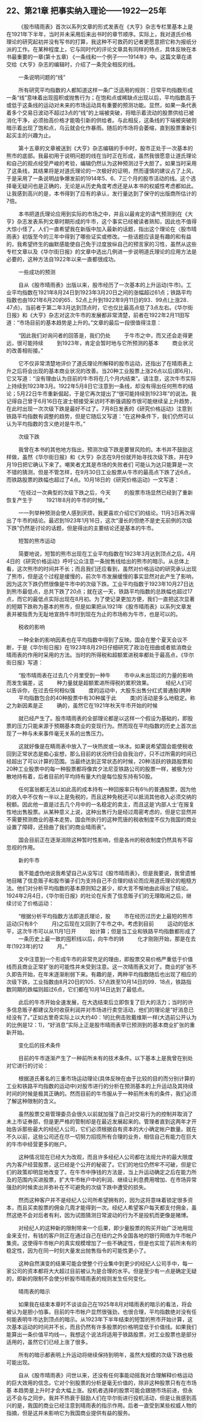 ## 22、第21章 把事实纳入理论——1922—25年
 
　　 《股市晴雨表》首次以系列文章的形式发表在《大亨》杂志专栏里基本上是在1921年下半年，当时并未采用后来出书时的章节顺序。实际上，我对道氏价格理论的研究起初并没有写书的打算，我这种不可救药的记者更愿意把它称为报纸分派的工作。在某种程度上，它与同时代的评论文章具有同样的特点，具体反映在本书最重要的一章(第十五章) 《一条线和一个例子——1914年》中。这篇文章在递交给《大亨》杂志的编辑时，介绍了一条完全相反的线。 

　　 一条说明问题的“线” 

　　 所有研究平均指数的人都知道这样一条广泛适用的规则：日常平均指数形成一条“线”意味着出现囤积或抛售行为；在饱和点或稀缺点出现以后，平均指数高于或低于这条线的运动对未来的市场运动具有重要的预测功能。显然，如果一条代表着多个交易日波动不超过3点的“线”的上端被突破，将暗示着流动的股票供给已被消化干净，必须抬高价格才能吸引新的供给者。与此相反，这条线的下端被突破则暗示着出现了饱和点，乌云就会化作暴雨。随后的市场将会萎缩，直到股票重新引起买主的兴趣为止。 

　　 第十五章的文章被送到《大亨》杂志编辑的手中时，股市正处于一次基本的熊市的底部。我最初用于说明问题的线在当时正在形成，虽然我很愿意让道氏理论和自己的观点经受严峻的考验，编辑仍然认为这种预测过于大胆了。如果当时采用了这条线，其结果将是对道氏理论的一次极好的证明，然而谨慎的建议占了上风，于是采用了一条说明战争爆发前的1914年5、6、7三个月的股市活动的线。这个选择毫无疑问也是正确的，无论是从历史角度考虑还是从本书的权威性考虑都如此。让我感到高兴的是，本书得到了应有的承认，发行量达到了保守的出版商所估计的7倍。 

　　 本书把道氏理论应用到实际的市场之中，并且以最肯定的语气预测到在《大亨》杂志发表系列文章时期形成的牛市，这个事实已经被读者熟知，因此也不值得大惊小怪了。人们一直希望我在新版中加入最新的话题，指出这个理论在〈股市晴雨表》初版至今的三年中得到了哪些证实或修改。一些话题应该是有趣的和有益的，我希望终生的幽默感能使自己免于过度放纵自己的预言家的习性，虽然从这些专栏文章以及《华尔街日报》的文章中选出几例进一步说明道氏理论的应用方法是必要的，这种方法自1922年以来一直都很成功。 

　　 一些成功的预测 

　　 自从《股市晴雨表》出版以来，股市经历了一次基本的上升运动(牛市)。工业平均指数在1921年8月24日到1923年3月20日之间的涨幅超过61点；铁路平均指数也由1921年6月20的65．52点上升到1922年9月11日的93．99点(上涨28．47点)，当前者于第二年3月达到顶点时，它也仅比最高点低了3点左右。《华尔街日报》和《大亨》杂志对这次牛市的发展都非常清楚，前者在1922年2月11田写道：“市场目前的基本趋势是上升的。”文章的最后一段很值得注意： 

　　 “因此我们对询问者的回答是，我们仍处 
　　 于牛市之中，而又还会走得更远，很可能持续 
　　 到1923年，肯定会暂时地与它所预测的基本 
　　 商业状况的改善相衔接。” 

　　 它不仅非常清楚地评价了道氏理论所解释的股市运动，还指出了在晴雨表上升之后将会出现的基本商业状况的改善。当20种工业股票上涨26点以后(即6月)，它又写道：“没有理由认为目前的牛市将在几个月内结束”。请注意，这次牛市实际上持续到1923年3月。1922年5月8日它注意到一条线，却没有得出任何熊市的结论；5月22日牛市重新倔起，于是它再次提出了“很可能持续到1923年”的说法。我记得自己曾于6月16日在波士顿接受采访时不断强调股市很可能继续呈上升趋势，在此时出现一次次级下跌是最好不过了。7月8日发表的《研究价格运动》注意到铁路平均指数有调整的趋势，但是它随后又写道：“在这种条件下，我们仍然可以认为平均指数的含义绝对是牛市。” 

　　 次级下跌 

　　 我曾在本书的其他地方指出，预测次级下跌是要冒风险的。本书并不鼓励这样做，虽然《华尔街日报》和《大亨》杂志在9月份就开始寻找次级下跌，并在9月19日把它确认下来了。嘲笑者尤其是市场的失败者们 可能认为达只能算是一次不错的猜测，但是不管怎样，在9月30日工业股票从牛市的最高点下跌了近6点，而铁路股票的跌幅也超过了4点。10月18日的《研究价格运动》一文写道： 

　　 “在经过一次典型的次级下跌之后，今天 
　　 的股票市场显然已经到了重新恢复产生于 
　　 1921年8月的牛市的时候。” 

　　 一一列举种预测会使人感到厌烦，我更喜欢介绍它们的结论。11月3日再次得出了牛市的结论。最迟到1923年1月16日，这次“漫长的但绝不是史无前例的次级下跌”仍然是讨论的话题，但是得出的主要结论还是基本的牛市。 

　　 短暂的熊市运动 

　　 简要地说，短暂的熊市出现在工业平均指数在1923年3月达到顶点之后，4月4日的《研究价格运动》呼吁公众注意一条抛售线给出的熊市的暗示。从总体上看，这次熊市的时间并不长；而且我们还应看到，虽然对价格运动的研究承认出现了熊市，但是这个过程是缓慢的，前次牛市发展缓慢的事实显然对此产生了影响，因为这次下跌仍然很像是牛市中的次级下跌。工业平均指数于1923年10月27日达到熊市最低点，总共下跌了20点；就在这一天，铁路平均指数的总跌幅也超过17点，而它的最低点实际出现在8月初。为了使记录更加方便，我们一直把这次显著的短期下跌称为基本的熊市，但是如果把从1921年《股市晴雨表》以系列文章发表并被指责为无耻地宣扬牛市时到现在为止的市场称为牛市，也是可以的。 

　　 税收的影响 

　　 一种全新的影响因素也在平均指数中得到了反映。国会在整个夏天会议不断，于是《华尔衔日报》在1923年8月29日仔细研究了政治在扭曲或者抵消商业晴雨表的作用时采用的方法。当时的所得税和超额累进税率都处于最高点，《华尔街日报》写道： 

　　 “股市晴雨表在过去几个月里受到一种牛 
　　 市中从未出现过的力量的影响而发生偏差，这 
　　 种力量就是超额累进所得税的累积效果。 
　　 经纪人们可以告诉你，在过去任何相似强 
　　 度的运动中，大股东出售分红式普通股(两种 
　　 平均指数包合的40种股票中有30种属于此 
　　 类)的活动是多么地稳定。称之为新因素是正 
　　 确的，虽然它在1921年秋天牛市开始的时候 

　　 就已经产生了。股市晴雨表的全部理论都是以这样一个假设为基础的，即股票的压力只能来源于预期基本商业的变现行为。然而现在平均指数的历史上首次出现了一种与未来事件毫无关系的出售压力。 

　　 这就好像是在睛雨表中放入了一块热炭或一块冰。如果说希望国会能使税收回到正常状态是痴心妄想，那么目前的状况终归会自我治疗，只不过所需的时间已经超出了可以计算的范围。当最终达到正常状态的时候，20种活跃的铁路股票和20种工业股票中的每一种股票都将像宾夕法尼亚铁路公司的股票一样，被极为分散地持有着，后者目前的平均持有量大约是每位股东持有50股。 

　　 任何富翁都无法以如此高的成本持有一种回报率只有6％的普通股票，因为他的收入中不仅有一半以上是免税的，而且这种免税还可以抵消其他收入必须交纳的税额。因此他一直是过去几个月中的一名稳定的卖主，而且这是‘内部人士'在报复性地出售股票。从某种意义上说，这种出售行为是经过周密考虑的，但是它显然并不需要预测商业的基本走势。国会所执行的这种荒唐的税收制度不仅为我国的商业设置了障碍，还扭曲了我们的商业晴雨表”。 

　　 国会目前正在逐渐消除这种暂时性影响，但是各州的税收制度仍然具有不容忽视的作用。 

　　 新的牛市 

　　 我不能虚伪地说我希望自己从没写过《股市晴雨表》，但是我要说，我曾遗憾地目睹了信息贩子和股市骗子们为支持自己不合理的结论而应用道氏理论的粗糙方法。他们对分析平均指数的基本原则知之甚少，却大言不惭地由此得出了结论。1924年2月4日，《华尔街日报》的社论在斥责了信息贩子们的无理取闹之后，继续讨论了价格运动： 

　　 “根据分析平均指数方法即道氏理论，股 
　　 市在经历过历史上最短的熊市运动(只有8个 
　　 月)之后现在又回到了牛市之中。考虑到目前 
　　 运动的低水平，这次牛市可以从11月1日开 
　　 始计算；但是当工业和铁路平均指数都形成了 
　　 一条历史上最一致的囤积线以后，向牛市的转 
　　 化才刚刚开始，那是在去年(1923年)的12 
　　 月。” 

　　 文中注意到一个形成牛市的非常充足的理由，即股票交易价格严重低于价值线而且商业正常扩张的可能性并未受到注意。这一次晴雨表又对了。商业的扩张不久即告开始，在年末逐渐削弱下来。有趣的是，两种平均指数随后也出现了相应的次级下跌，工业指数由8月20日的105．57点跌至10月14日的99．18点，铁路指数同期的跌幅则超过6点，它们都在10月14日达到了最低点。 

　　 此后的牛市开始全速发展，在大选结束后立即恢复了巨大的活力；当时的许多信息贩子都建议及时收获利润并对市场进行卖空活动，他们的理论是“好消息已经没有了。”正如古里奇实际上以大约40：1的比例击败戴维斯一样(大选前公开认为的比例是12：1)，“好消息”实际上正是股市晴雨表早已预测到的基本商业扩张的重新开始。 

　　 变化后的技术条件 

　　 目前的牛市逐渐产生了一种前所未有的技术条件。以下基本上是我曾在别处对它进行的讨论： 

　　 根据道氏著名的三重市场运动理论(具体反映在由于比较的目的而分别计算的工业和铁路平均指数的运动中)对股市进行的分析在预测基本的上升运动及其持续时间的时候是极其正确的。然而目前的牛市服从于一种前所未有的条件，我们必须了解这种限制的含义。 

　　 虽然股票交易管理委员会很久以前就加强了自己对交易行为的控制并取消了未上市证券部，但是更严格的管制却是在最近发展起来的。管理者直到这两年才开始告诉那些最大的经纪人公司，它们必须根据自有资本的大小确定帐户数量。就在不久以前，这些公司还在尽一切努力招揽所有合理的业务，相信自己有能力在巨大的牛市中经营更多的帐户。 

　　 这种情况现在已经大为改观，而且许多经纪人公司都在法规允许的最大限度内为客户经营股票，这已经是个公开的秘密了。它们的地位仍然牢不可破，但是它们的政策却明显地改变了。在牛市中挣钱的方法是，当上升运动确定之后在能力所及的范围内买进股票，扩大牛市帐户中的利润、继续让利息费用增加、在市场异常强劲的时候卖出并弥补在不可避免的次级下跌中遭受的损失。 

　　 然而这种客户并不是经纪人公司所希望拥有的，因为这将意味着锁定很多资本，而且买卖股票的佣金几周才能得到一次。经纪人希望客户每天都支付佣金，虽然这绝不会对后者有利，因为试图猜测日常波动的行为不是投机而更像是赌博。 

　　 对经纪人的这种新的限制带来一个后果，即少量股票的购买开始广泛地用现金来支付，有钱的客户则正在通过自己在纽约之外全国各地的银行网络为牛市帐户集资。这使得牛市帐户的真实规模增加了一些不确定性，但是也实现了前所未有的稳定性，因为在同一时刻大量发出抛售指令的可能性更小了。 

　　 这种自然演变的结果可能会使整个行业集中到更少的经纪人公司手中，每一家公司的资本都将大大超过目前被认为是合理的水平。但是至少有一点是确定无疑的，即新的限制不会使分析股市晴雨表的规则发生任何变化。 

　　 晴雨表的暗示 

　　 如果我在结束本章时不谈谈自己在1925年8月对晴雨表的暗示的看法，将会被认为是胆小怕事。目前的牛市帐户显然很强劲，也很合理，平均指数绝对没有任何能表明牛市达到顶点的暗示。从1923年下半年结束的短暂的熊市开始计算，这次基本运动的时间并不长，而且仍然有许多股票的价格明显低于价值线。如果我们能算出一条价值平均线—，我想这个说法将适用于铁路股票，对工业股票也是部分适用的，虽然它们已经上涨了很多。 

　　 所有的暗示都表明上升运动将继续保持到明年，虽然大规模的次级下跌也极可能出现。 

　　 自从《股市晴雨表》问世以来，还没有任何事能动摇我对合理解释价格运动的巨大效用的信念。它对个别股票的分析是毫无价值的，除非这种股票只有在市场基 本趋势是上升时才会大幅上涨。投机者选择的股票可能会跟随市场前进，但永远不会与之同步。我并不热衰于鼓励人们在华尔街进行投机活动，但是让我感到高兴的是，我国的商业已经注意到晴雨表的指示作用。后者一直受到某些权威人物的指摘，但是这并未影响它为我国商业提供有益的服务。